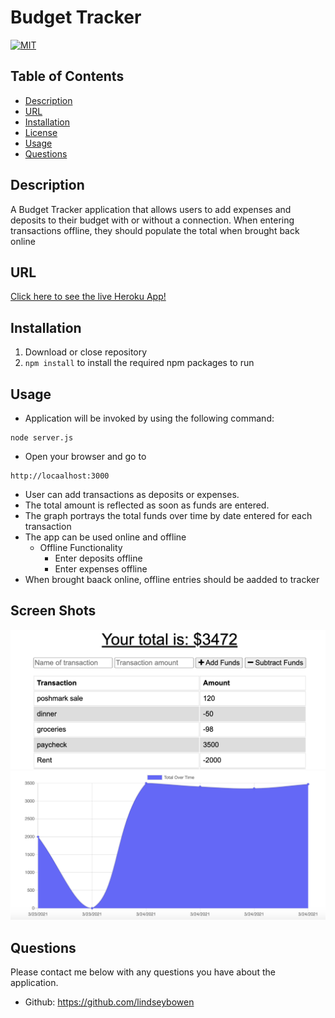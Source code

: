 # Budget Tracker
[![MIT](https://img.shields.io/badge/License-MIT-yellow.svg)](https://opensource.org/licenses/MIT)
## Table of Contents
* [Description](#description)
* [URL](#url)
* [Installation](#installation)
* [License](#license)
* [Usage](#usage)
* [Questions](#questions)
## Description 
A Budget Tracker application that allows users to add expenses and deposits to their budget with or without a connection. When entering transactions offline, they should populate the total when brought back online
## URL
[Click here to see the live Heroku App!](https://vast-island-62654.herokuapp.com/)
## Installation
1. Download or close repository 
2. ```npm install``` to install the required npm packages to run 
## Usage
* Application will be invoked by using the following command:
```
node server.js
```
* Open your browser and go to 
```
http://locaalhost:3000
```
* User can add transactions as deposits or expenses.
* The total amount is reflected as soon as funds are entered.
* The graph portrays the total funds over time by date entered for each transaction
* The app can be used online and offline
    * Offline Functionality 
        * Enter deposits offline 
        * Enter expenses offline
* When brought baack online, offline entries should be aadded to tracker
## Screen Shots 
![](Budgetpic1.png)
![](Budgetpic.png)
## Questions
Please contact me below with any questions you have about the application.
* Github: https://github.com/lindseybowen

